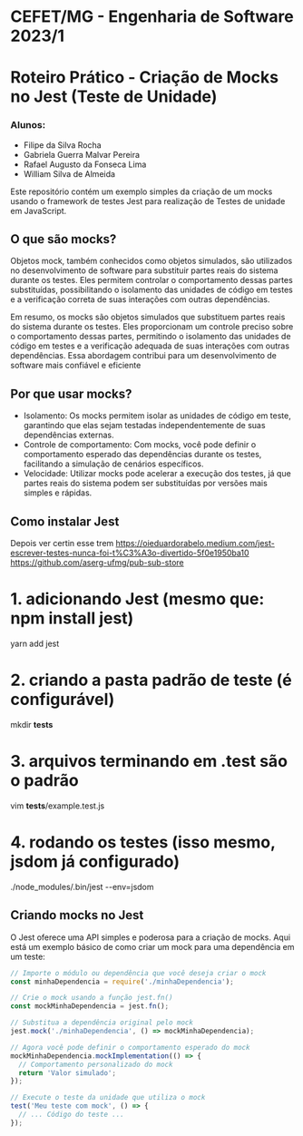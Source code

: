 # CEFET/MG - Engenharia de Software 2023/1
# Roteiro Prático - Criação de Mocks no Jest (Teste de Unidade)

### Alunos: 
- Filipe da Silva Rocha
- Gabriela Guerra Malvar Pereira
- Rafael Augusto da Fonseca Lima
- William Silva de Almeida 

Este repositório contém um exemplo simples da criação de um mocks usando o framework de testes Jest para realização de Testes de unidade em JavaScript.

## O que são mocks?

Objetos mock, também conhecidos como objetos simulados, são utilizados no desenvolvimento de software para substituir partes reais do sistema durante os testes. Eles permitem controlar o comportamento dessas partes substituídas, possibilitando o isolamento das unidades de código em testes e a verificação correta de suas interações com outras dependências.

Em resumo, os mocks são objetos simulados que substituem partes reais do sistema durante os testes. Eles proporcionam um controle preciso sobre o comportamento dessas partes, permitindo o isolamento das unidades de código em testes e a verificação adequada de suas interações com outras dependências. Essa abordagem contribui para um desenvolvimento de software mais confiável e eficiente

## Por que usar mocks?

- Isolamento: Os mocks permitem isolar as unidades de código em teste, garantindo que elas sejam testadas independentemente de suas dependências externas.
- Controle de comportamento: Com mocks, você pode definir o comportamento esperado das dependências durante os testes, facilitando a simulação de cenários específicos.
- Velocidade: Utilizar mocks pode acelerar a execução dos testes, já que partes reais do sistema podem ser substituídas por versões mais simples e rápidas.

## Como instalar Jest 
Depois ver certin esse trem 
https://oieduardorabelo.medium.com/jest-escrever-testes-nunca-foi-t%C3%A3o-divertido-5f0e1950ba10
https://github.com/aserg-ufmg/pub-sub-store
# 1. adicionando Jest (mesmo que: npm install jest)
yarn add jest
# 2. criando a pasta padrão de teste (é configurável)
mkdir __tests__
# 3. arquivos terminando em .test são o padrão
vim __tests__/example.test.js
# 4. rodando os testes (isso mesmo, jsdom já configurado)
./node_modules/.bin/jest --env=jsdom


## Criando mocks no Jest

O Jest oferece uma API simples e poderosa para a criação de mocks. Aqui está um exemplo básico de como criar um mock para uma dependência em um teste:

```javascript
// Importe o módulo ou dependência que você deseja criar o mock
const minhaDependencia = require('./minhaDependencia');

// Crie o mock usando a função jest.fn()
const mockMinhaDependencia = jest.fn();

// Substitua a dependência original pelo mock
jest.mock('./minhaDependencia', () => mockMinhaDependencia);

// Agora você pode definir o comportamento esperado do mock
mockMinhaDependencia.mockImplementation(() => {
  // Comportamento personalizado do mock
  return 'Valor simulado';
});

// Execute o teste da unidade que utiliza o mock
test('Meu teste com mock', () => {
  // ... Código do teste ...
});

